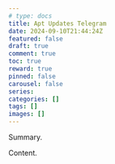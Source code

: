 ```yaml
---
# type: docs 
title: Apt Updates Telegram
date: 2024-09-10T21:44:24Z
featured: false
draft: true
comment: true
toc: true
reward: true
pinned: false
carousel: false
series:
categories: []
tags: []
images: []
---
```


Summary.

<!--more-->

Content.
